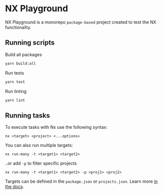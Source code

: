 # NX Playground

NX Playground is a monorepo `package-based` project created to test the NX functionality.


## Running scripts

Build all packages

```bash
yarn build:all
```

Run tests
```bash
yarn test
```

Run linting

```bash
yarn lint
```

## Running tasks

To execute tasks with Nx use the following syntax:

```
nx <target> <project> <...options>
```

You can also run multiple targets:

```
nx run-many -t <target1> <target2>
```

..or add `-p` to filter specific projects

```
nx run-many -t <target1> <target2> -p <proj1> <proj2>
```

Targets can be defined in the `package.json` or `projects.json`. Learn more [in the docs](https://nx.dev/core-features/run-tasks).

